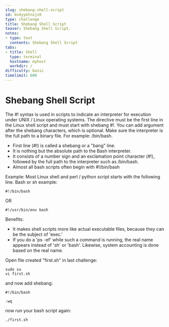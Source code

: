 ```yaml
---
slug: shebang-shell-script
id: kn4yymtnxjz0
type: challenge
title: Shebang Shell Script
teaser: Shebang Shell Script.
notes:
- type: text
  contents: Shebang Shell Script
tabs:
- title: Shell
  type: terminal
  hostname: myhost
  workdir: /
difficulty: basic
timelimit: 600
---
```

# Shebang Shell Script
The #! syntax is used in scripts to indicate an interpreter for execution under UNIX / Linux operating systems. The directive must be the first line in the Linux shell script and must start with shebang #!. You can add argument after the shebang characters, which is optional. Make sure the interpreter is the full path to a binary file. For example: /bin/bash.

- First line (#!) is called a shebang or a "bang" line.
- It is nothing but the absolute path to the Bash interpreter.
- It consists of a number sign and an exclamation point character (#!), followed by the full path to the interpreter such as /bin/bash.
- Almost all bash scripts often begin with #!/bin/bash

Example:
Most Linux shell and perl / python script starts with the following line. Bash or sh example:
```
#!/bin/bash
```

OR
```
#!/usr/bin/env bash
```
Benefits:

- It makes shell scripts more like actual executable files, because they can be the subject of 'exec.'
- If you do a 'ps -ef' while such a command is running, the real name appears instead of 'sh' or 'bash'. Likewise, system accounting is done based on the real name.

Open file created "first.sh" in last challenge:

```
sudo su
vi first.sh
```

and now add shebang:

```
#!/bin/bash
```
```
:wq
```
now run your bash script again:
```
./first.sh
```